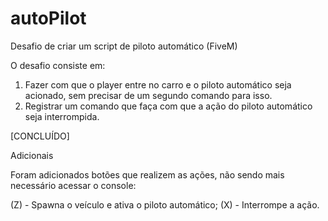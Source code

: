 # autoPilot
Desafio de criar um script de piloto automático (FiveM)

O desafio consiste em: 

1. Fazer com que o player entre no carro e o piloto automático seja acionado, sem precisar de um segundo comando para isso. 
2. Registrar um comando que faça com que a ação do piloto automático seja interrompida. 

[CONCLUÍDO]

Adicionais 

Foram adicionados botões que realizem as ações, não sendo mais necessário acessar o console: 

(Z) - Spawna o veículo e ativa o piloto automático;
(X) - Interrompe a ação. 



